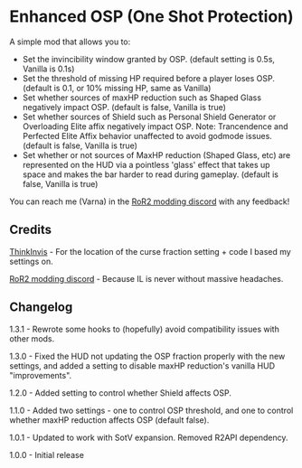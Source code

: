 # Enhanced OSP (One Shot Protection)

A simple mod that allows you to:

- Set the invincibility window granted by OSP. (default setting is 0.5s, Vanilla is 0.1s)
- Set the threshold of missing HP required before a player loses OSP. (default is 0.1, or 10% missing HP, same as Vanilla)
- Set whether sources of maxHP reduction such as Shaped Glass negatively impact OSP. (default is false, Vanilla is true)
- Set whether sources of Shield such as Personal Shield Generator or Overloading Elite affix negatively impact OSP. Note: Trancendence and Perfected Elite Affix behavior unaffected to avoid godmode issues. (default is false, Vanilla is true)
- Set whether or not sources of MaxHP reduction (Shaped Glass, etc) are represented on the HUD via a pointless 'glass' effect that takes up space and makes the bar harder to read during gameplay. (default is false, Vanilla is true)

You can reach me (Varna) in the [RoR2 modding discord](https://discord.gg/5MbXZvd) with any feedback!

## Credits

[ThinkInvis](https://github.com/ThinkInvis/RoR2-TinkersSatchel) - For the location of the curse fraction setting + code I based my settings on.

[RoR2 modding discord](https://discord.gg/5MbXZvd) - Because IL is never without massive headaches.

## Changelog

1.3.1 - Rewrote some hooks to (hopefully) avoid compatibility issues with other mods.

1.3.0 - Fixed the HUD not updating the OSP fraction properly with the new settings, and added a setting to disable maxHP reduction's vanilla HUD "improvements".

1.2.0 - Added setting to control whether Shield affects OSP.

1.1.0 - Added two settings - one to control OSP threshold, and one to control whether maxHP reduction affects OSP (default false).

1.0.1 - Updated to work with SotV expansion. Removed R2API dependency.

1.0.0 - Initial release
